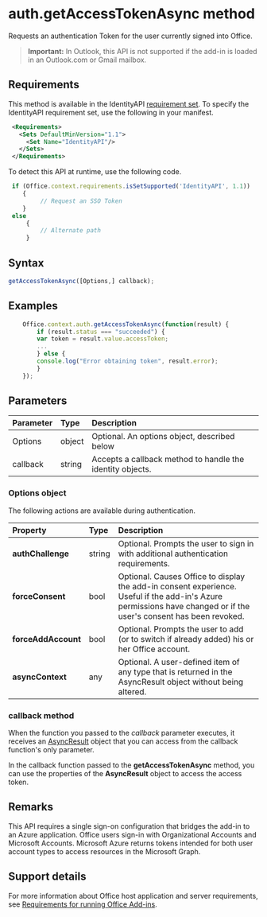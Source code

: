 # auth.getAccessTokenAsync method
Requests an authentication Token for the user currently signed into Office.

> **Important:** In Outlook, this API is not supported if the add-in is loaded in an Outlook.com or Gmail mailbox.

## Requirements

This method is available in the IdentityAPI [requirement set](https://docs.microsoft.com/office/dev/add-ins/develop/specify-office-hosts-and-api-requirements). To specify the IdentityAPI requirement set, use the following in your manifest.

```xml
 <Requirements> 
   <Sets DefaultMinVersion="1.1"> 
     <Set Name="IdentityAPI"/> 
   </Sets> 
 </Requirements> 

```

To detect this API at runtime, use the following code.

```js
 if (Office.context.requirements.isSetSupported('IdentityAPI', 1.1)) 
 	{  
    	 // Request an SSO Token 
 	} 
 else 
	 { 
	     // Alternate path 
	 } 
```

## Syntax

```js
getAccessTokenAsync([Options,] callback);
```

## Examples

```js
	Office.context.auth.getAccessTokenAsync(function(result) {
	    if (result.status === "succeeded") {
		var token = result.value.accessToken;
		...
	    } else {
		console.log("Error obtaining token", result.error);
	    }
	});
```

## Parameters

| Parameter	   | Type	|Description|
|:---------------|:--------|:----------|
|Options|object|Optional. An options object, described below|
|callback|string|Accepts a callback method to handle the identity objects.|

### Options object
The following actions are available during authentication.

| Property	   | Type	|Description|
|:---------------|:--------|:----------|
|**authChallenge**|string|Optional. Prompts the user to sign in with additional authentication requirements.|
|**forceConsent**|bool|Optional. Causes Office to display the add-in consent experience. Useful if the add-in's Azure permissions have changed or if the user's consent has been revoked.|
|**forceAddAccount**|bool|Optional. Prompts the user to add (or to switch if already added) his or her Office account.|
|**asyncContext**|any|Optional. A user-defined item of any type that is returned in the AsyncResult object without being altered.|

### callback method
When the function you passed to the  _callback_ parameter executes, it receives an [AsyncResult](../../reference/shared/asyncresult.md) object that you can access from the callback function's only parameter.

In the callback function passed to the  **getAccessTokenAsync** method, you can use the properties of the **AsyncResult** object to access the access token.

## Remarks

This API requires a single sign-on configuration that bridges the add-in to an Azure application. Office users sign-in with Organizational Accounts and Microsoft Accounts. Microsoft Azure returns tokens intended for both user account types to access resources in the Microsoft Graph.

## Support details

For more information about Office host application and server requirements, see [Requirements for running Office Add-ins](https://docs.microsoft.com/office/dev/add-ins/concepts/requirements-for-running-office-add-ins).

